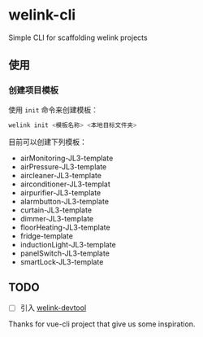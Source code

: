 # welink-cli

Simple CLI for scaffolding welink projects

## 使用

### 创建项目模板

使用 `init` 命令来创建模板：
```bash
welink init <模板名称> <本地目标文件夹>
```

目前可以创建下列模板：

- airMonitoring-JL3-template
- airPressure-JL3-template
- aircleaner-JL3-template
- airconditioner-JL3-templat
- airpurifier-JL3-template
- alarmbutton-JL3-template
- curtain-JL3-template
- dimmer-JL3-template
- floorHeating-JL3-template
- fridge-template
- inductionLight-JL3-template
- panelSwitch-JL3-template
- smartLock-JL3-template


## TODO

* [ ] 引入 [welink-devtool](https://github.com/jd-smart-fe/welink-devtool/)

Thanks for vue-cli project that give us some inspiration.
